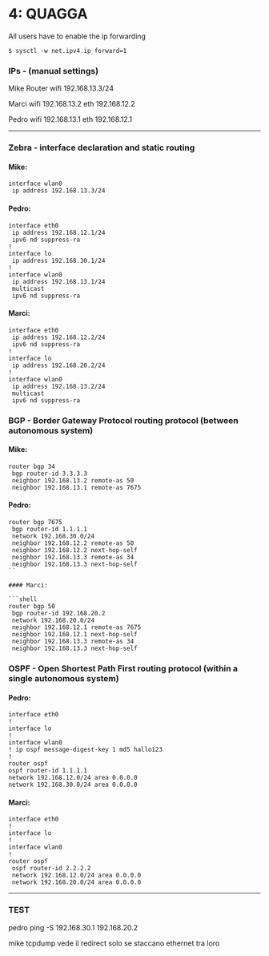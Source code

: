 # 4: QUAGGA

All users have to enable the ip forwarding

```shell
$ sysctl -w net.ipv4.ip_forward=1
```

### IPs - (manual settings)

Mike Router
	wifi 	192.168.13.3/24

Marci
	wifi 		192.168.13.2
	eth			192.168.12.2

Pedro
	wifi		192.168.13.1
	eth			192.168.12.1

-----

### Zebra - interface declaration and static routing

#### Mike:

```shell
interface wlan0
 ip address 192.168.13.3/24
```

#### Pedro:
```shell
interface eth0
 ip address 192.168.12.1/24
 ipv6 nd suppress-ra
!
interface lo
 ip address 192.168.30.1/24
!
interface wlan0
 ip address 192.168.13.1/24
 multicast
 ipv6 nd suppress-ra
```

#### Marci:
```shell
interface eth0
 ip address 192.168.12.2/24
 ipv6 nd suppress-ra
!
interface lo
 ip address 192.168.20.2/24
!
interface wlan0
 ip address 192.168.13.2/24
 multicast
 ipv6 nd suppress-ra
```

### BGP - **Border Gateway Protocol** routing protocol (between autonomous system)

#### Mike:
```shell
router bgp 34
 bgp router-id 3.3.3.3
 neighbor 192.168.13.2 remote-as 50
 neighbor 192.168.13.1 remote-as 7675
```

#### Pedro:

```shell
router bgp 7675
 bgp router-id 1.1.1.1
 network 192.168.30.0/24
 neighbor 192.168.12.2 remote-as 50
 neighbor 192.168.12.2 next-hop-self
 neighbor 192.168.13.3 remote-as 34
 neighbor 192.168.13.3 next-hop-self
``

#### Marci:

```shell
router bgp 50
 bgp router-id 192.168.20.2
 network 192.168.20.0/24
 neighbor 192.168.12.1 remote-as 7675
 neighbor 192.168.12.1 next-hop-self
 neighbor 192.168.13.3 remote-as 34
 neighbor 192.168.13.3 next-hop-self
```

### OSPF - **Open Shortest Path First** routing protocol (within a single autonomous system)

#### Pedro:

 ```shell
interface eth0
!
interface lo
!
interface wlan0
! ip ospf message-digest-key 1 md5 hallo123
!
router ospf
 ospf router-id 1.1.1.1
 network 192.168.12.0/24 area 0.0.0.0
 network 192.168.30.0/24 area 0.0.0.0
 ```

#### Marci:

```shell
interface eth0
!
interface lo
!
interface wlan0
!
router ospf
 ospf router-id 2.2.2.2
 network 192.168.12.0/24 area 0.0.0.0
 network 192.168.20.0/24 area 0.0.0.0
 ```
 ----

### TEST
pedro ping -S 192.168.30.1 192.168.20.2

mike tcpdump vede il redirect solo se staccano ethernet tra loro
